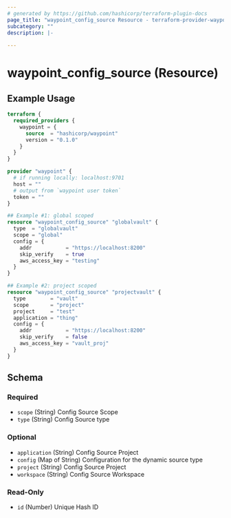 ```yaml
---
# generated by https://github.com/hashicorp/terraform-plugin-docs
page_title: "waypoint_config_source Resource - terraform-provider-waypoint"
subcategory: ""
description: |-
  
---
```


# waypoint_config_source (Resource)



## Example Usage

```terraform
terraform {
  required_providers {
    waypoint = {
      source  = "hashicorp/waypoint"
      version = "0.1.0"
    }
  }
}

provider "waypoint" {
  # if running locally: localhost:9701
  host = ""
  # output from `waypoint user token`
  token = ""
}

## Example #1: global scoped
resource "waypoint_config_source" "globalvault" {
  type  = "globalvault"
  scope = "global"
  config = {
    addr           = "https://localhost:8200"
    skip_verify    = true
    aws_access_key = "testing"
  }
}

## Example #2: project scoped
resource "waypoint_config_source" "projectvault" {
  type        = "vault"
  scope       = "project"
  project     = "test"
  application = "thing"
  config = {
    addr           = "https://localhost:8200"
    skip_verify    = false
    aws_access_key = "vault_proj"
  }
}
```

<!-- schema generated by tfplugindocs -->
## Schema

### Required

- `scope` (String) Config Source Scope
- `type` (String) Config Source type

### Optional

- `application` (String) Config Source Project
- `config` (Map of String) Configuration for the dynamic source type
- `project` (String) Config Source Project
- `workspace` (String) Config Source Workspace

### Read-Only

- `id` (Number) Unique Hash ID


